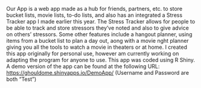 Our App is a web app made as a hub for friends, partners, etc. to store bucket lists, movie lists, to-do lists, and also has an integrated a Stress Tracker app I made earlier this year. The Stress Tracker allows for people to be able to track and store stressors they’ve noted and also to give advice on others’ stressors. Some other features include a hangout planner, using items from a bucket list to plan a day out, aong with a movie nght planner giving you all the tools to watch a movie in theaters or at home. I created this app originally for personal use, however am currently working on adapting the program for anyone to use. This app was coded using R Shiny.
A demo version of the app can be found at the following URL:
https://ghouldome.shinyapps.io/DemoApp/ (Username and Password are both “Test”)
